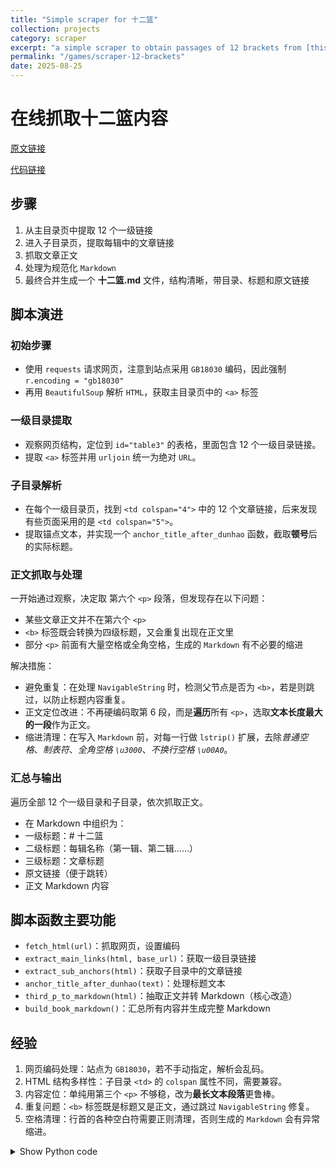 ```yaml
---
title: "Simple scraper for 十二篮"
collection: projects
category: scraper
excerpt: "a simple scraper to obtain passages of 12 brackets from [this website](https://pages.uoregon.edu/fyin/%E7%81%B5%E7%B2%AE/%E5%8D%81%E4%BA%8C%E7%AF%AE/%E5%8D%81%E4%BA%8C%E7%AF%AE%20%E7%9B%AE%E5%BD%95.htm)"
permalink: "/games/scraper-12-brackets"
date: 2025-08-25
---
```


# 在线抓取十二篮内容

[原文链接](https://pages.uoregon.edu/fyin/%E7%81%B5%E7%B2%AE/%E5%8D%81%E4%BA%8C%E7%AF%AE/%E5%8D%81%E4%BA%8C%E7%AF%AE%20%E7%9B%AE%E5%BD%95.htm)

[代码链接](https://github.com/XavierOwen/Practicing-simple-spider/blob/main/scraper-12-brackets.py)

## 步骤

1. 从主目录页中提取 12 个一级链接
2. 进入子目录页，提取每辑中的文章链接
3. 抓取文章正文
4. 处理为规范化 `Markdown`
5. 最终合并生成一个 **十二篮.md** 文件，结构清晰，带目录、标题和原文链接

## 脚本演进

### 初始步骤

- 使用 `requests` 请求网页，注意到站点采用 `GB18030` 编码，因此强制 `r.encoding = "gb18030"`
- 再用 `BeautifulSoup` 解析 `HTML`，获取主目录页中的 `<a>` 标签

### 一级目录提取

- 观察网页结构，定位到 `id="table3"` 的表格，里面包含 12 个一级目录链接。
- 提取 `<a>` 标签并用 `urljoin` 统一为绝对 `URL`。

### 子目录解析

- 在每个一级目录页，找到 `<td colspan="4">` 中的 12 个文章链接，后来发现有些页面采用的是 `<td colspan="5">`。
- 提取锚点文本，并实现一个 `anchor_title_after_dunhao` 函数，截取**顿号**后的实际标题。

### 正文抓取与处理

一开始通过观察，决定取 第六个 `<p>` 段落，但发现存在以下问题：

- 某些文章正文并不在第六个 `<p>`
- `<b>` 标签既会转换为四级标题，又会重复出现在正文里
- 部分 `<p>` 前面有大量空格或全角空格，生成的 `Markdown` 有不必要的缩进

解决措施：

- 避免重复：在处理 `NavigableString` 时，检测父节点是否为 `<b>`，若是则跳过，以防止标题内容重复。
- 正文定位改进：不再硬编码取第 6 段，而是**遍历**所有 `<p>`，选取**文本长度最大的一段**作为正文。
- 缩进清理：在写入 `Markdown` 前，对每一行做 `lstrip()` 扩展，去除*普通空格*、*制表符*、*全角空格 `\u3000`*、*不换行空格 `\u00A0`*。

### 汇总与输出

遍历全部 12 个一级目录和子目录，依次抓取正文。

- 在 Markdown 中组织为：
- 一级标题：# 十二篮
- 二级标题：每辑名称（第一辑、第二辑……）
- 三级标题：文章标题
- 原文链接（便于跳转）
- 正文 Markdown 内容

## 脚本函数主要功能

- `fetch_html(url)`：抓取网页，设置编码
- `extract_main_links(html, base_url)`：获取一级目录链接
- `extract_sub_anchors(html)`：获取子目录中的文章链接
- `anchor_title_after_dunhao(text)`：处理标题文本
- `third_p_to_markdown(html)`：抽取正文并转 Markdown（核心改造）
- `build_book_markdown()`：汇总所有内容并生成完整 Markdown

## 经验

1.	网页编码处理：站点为 `GB18030`，若不手动指定，解析会乱码。
2.	HTML 结构多样性：子目录 `<td>` 的 `colspan` 属性不同，需要兼容。
3.	内容定位：单纯用第三个 `<p>` 不够稳，改为**最长文本段落**更鲁棒。
4.	重复问题：`<b>` 标签既是标题又是正文，通过跳过 `NavigableString` 修复。
5.	空格清理：行首的各种空白符需要正则清理，否则生成的 `Markdown` 会有异常缩进。

<details markdown="1">
<summary>Show Python code</summary>

```python
import requests
from bs4 import BeautifulSoup, NavigableString, Tag
from urllib.parse import urljoin
import re

BASE_URL = "https://pages.uoregon.edu/fyin/%E7%81%B5%E7%B2%AE/%E5%8D%81%E4%BA%8C%E7%AF%AE/%E5%8D%81%E4%BA%8C%E7%AF%AE%20%E7%9B%AE%E5%BD%95.htm"
HEADERS = {
    "User-Agent": "Mozilla/5.0 (Windows NT 10.0; Win64; x64) AppleWebKit/537.36 (KHTML, like Gecko) Chrome/124.0 Safari/537.36"
}

CN_NUM = ["第一辑","第二辑","第三辑","第四辑","第五辑","第六辑","第七辑","第八辑","第九辑","第十辑","第十一辑","第十二辑"]

def fetch_html(url: str) -> str:
    r = requests.get(url, headers=HEADERS, timeout=25)
    r.encoding = "gb18030"  # 该站点国标编码
    return r.text

def extract_main_links(html: str, base_url: str) -> list[str]:
    """目录页：提取 12 个一级链接（注意你此前的 1:14 切片修正）"""
    soup = BeautifulSoup(html, "html.parser")
    table3 = soup.find(id="table3")
    if not table3:
        table3 = soup.select_one('#table3, a[name="table3"], [name="table3"]')
        if table3 and table3.name == "a":
            table3 = table3.parent
    anchors = table3.find_all("a", href=True)
    anchors = [a for a in anchors if not a["href"].startswith("#")]
    anchors = anchors[1:14]  # 你修过的范围
    return [urljoin(base_url, a["href"]) for a in anchors]

def extract_sub_anchors(html: str):
    """子页：返回 12 个 <a> 标签（对象），用于拿标题文本和链接"""
    soup = BeautifulSoup(html, "html.parser")
    td = soup.find("td", attrs={"colspan": "5"})
    if not td:
        td = soup.find("td", attrs={"colspan": "4"})
    if not td:
        return []
    anchors = td.find_all("a", href=True)
    return anchors[:12]

def anchor_title_after_dunhao(text: str) -> str:
    """从锚文本中取“顿号”后的标题；若无顿号，返回原文本"""
    t = (text or "").strip()
    if "、" in t:
        parts = t.split("、", 1)
        # 若顿号在最前或分割后为空，退回原文本
        cand = parts[1].strip()
        return cand or t
    return t

def third_p_to_markdown(html: str) -> str:
    """取第三个 <p>，把里面的 <b> 转成 #### 标题；其他按纯文本处理，<br> 转换为换行。"""
    soup = BeautifulSoup(html, "html.parser")
    p_list = soup.find_all("p")

    # 选择“可见文本长度”最大的 <p> 作为正文段落；把 <br> 当作换行
    candidates = [p for p in p_list if p.get_text(strip=True)]
    if not candidates:
        return ""

    def _text_len(p: Tag) -> int:
        return len(p.get_text(separator="\n", strip=True))

    target = max(candidates, key=_text_len)

    lines = []
    buf = []

    def flush_buf_as_text():
        text = "".join(buf)
        if not text:
            buf.clear()
            return
        # 统一换行
        text = re.sub(r"\r\n?", "\n", text)
        # 去除每行行首多余缩进（普通空格 / 制表符 / 不换行空格 / 全角空格）
        cleaned_lines = [re.sub(r'^[\u3000\u00A0 \t]+', '', ln) for ln in text.split('\n')]
        text_clean = "\n".join(cleaned_lines).strip()
        if text_clean:
            lines.append(text_clean)
        buf.clear()

    # 遍历 target 的直接/嵌套子节点，处理 <b>、<br> 等
    for node in target.descendants:
        if isinstance(node, NavigableString):
            # 如果该文本节点属于 <b> 内部，则跳过，避免将 <b> 内容既作为标题又重复为正文
            parent = getattr(node, 'parent', None)
            if isinstance(parent, Tag) and parent.name and parent.name.lower() == 'b':
                continue
            buf.append(str(node))
        elif isinstance(node, Tag):
            if node.name.lower() == "br":
                buf.append("\n")
            elif node.name.lower() == "b":
                # 输出之前的缓冲文本为段落
                flush_buf_as_text()
                title = node.get_text(strip=True)
                if title:
                    lines.append(f"#### {title}")
                # <b> 内文本不再重复追加
            else:
                # 其他标签按其纯文本加入缓冲（避免重复抓取其孩子）
                # 但 descendants 会再到其子节点，这里跳过以免重复；
                # 让 NavigableString 分支处理子文本即可
                pass

    # 收尾
    flush_buf_as_text()

    # 规范化：把多余空行压缩为两行
    md = "\n\n".join([s.strip() for s in lines if s is not None])
    md = re.sub(r"\n{3,}", "\n\n", md).strip()
    return md

def build_book_markdown() -> str:
    html_main = fetch_html(BASE_URL)
    main_links = extract_main_links(html_main, BASE_URL)
    if len(main_links) != 12:
        print(f"⚠️ 一级链接数量={len(main_links)}（预期 12），将按实际处理。")

    out = []
    out.append("# 十二篮\n")

    for vol_idx, vol_url in enumerate(main_links, start=1):
        vol_name = CN_NUM[vol_idx - 1] if vol_idx - 1 < len(CN_NUM) else f"第{vol_idx}辑"
        out.append(f"## {vol_name}\n")

        sub_html = fetch_html(vol_url)
        anchors = extract_sub_anchors(sub_html)

        # 若不足 12 个锚点，按实际数量写
        for a in anchors:
            title_full = a.get_text(" ", strip=True)
            title = anchor_title_after_dunhao(title_full) or title_full
            link = urljoin(vol_url, a["href"])

            # 抓内容页的第三个 <p>
            page_html = fetch_html(link)
            body_md = third_p_to_markdown(page_html)

            # 写入一个条目
            out.append(f"### {title}\n")
            # 可在标题下放原文链接（可选）
            out.append(f"[原文链接]({link})\n")
            if body_md:
                out.append(body_md + "\n")
            else:
                out.append("_（本条未检测到第三个段落或内容为空）_\n")

        # 分卷之间加一行
        out.append("")

    return "\n".join(out).strip() + "\n"

if __name__ == "__main__":
    md = build_book_markdown()
    with open("十二篮.md", "w", encoding="utf-8") as f:
        f.write(md)
    print("✅ 已生成：十二篮.md")
```
</details>

